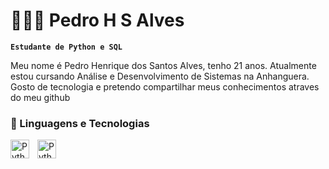 # 👩🏻‍💻 Pedro H S Alves

**`Estudante de Python e SQL`**

Meu nome é Pedro Henrique dos Santos Alves, tenho 21 anos. Atualmente estou cursando Análise e Desenvolvimento de Sistemas na Anhanguera. Gosto de tecnologia e pretendo compartilhar meus conhecimentos atraves do meu github


### 🤖 Linguagens e Tecnologias


<img 
    align="left" 
    alt="Python" 
    title="Python"
    width="30px" 
    style="padding-right: 10px;" 
    src="https://cdn.jsdelivr.net/gh/devicons/devicon@latest/icons/python/python-original.svg" 
/>

<img 
    align="left" 
    alt="Python" 
    title="Python"
    width="30px" 
    style="padding-right: 10px;" 
    src="https://cdn.jsdelivr.net/gh/devicons/devicon@latest/icons/python/python-original.svg" 
/>

<br/>
<br/>


